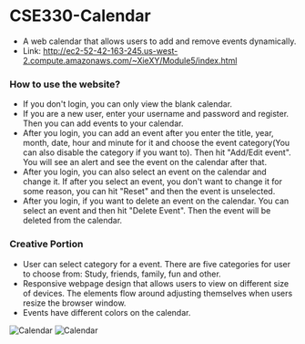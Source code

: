 # CSE330-Calendar
* A web calendar that allows users to add and remove events dynamically.
* Link: http://ec2-52-42-163-245.us-west-2.compute.amazonaws.com/~XieXY/Module5/index.html  

### How to use the website? ###

* If you don't login, you can only view the blank calendar. 
* If you are a new user, enter your username and password and register. Then you can add events to your calendar.
* After you login, you can add an event after you enter the title, year, month, date, hour and minute for it and choose the event category(You can also disable the category if you want to). Then hit "Add/Edit event". You will see an alert and see the event on the calendar after that.
* After you login, you can also select an event on the calendar and change it. If after you select an event, you don't want to change it for some reason, you can hit "Reset" and then the event is unselected.
* After you login, if you want to delete an event on the calendar. You can select an event and then hit "Delete Event". Then the event will be deleted from the calendar.

### Creative Portion ###
* User can select category for a event. There are five categories for user to choose from: Study, friends, family, fun and other.
* Responsive webpage design that allows users to view on different size of devices. The elements flow around adjusting themselves when users resize the browser window.
* Events have different colors on the calendar.

![Calendar](http://i.imgur.com/mje7Ypo.jpg)
![Calendar](http://i.imgur.com/el4HSUT.jpg)

